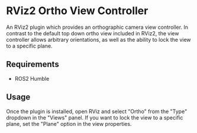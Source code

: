 # RViz2 Ortho View Controller

An RViz2 plugin which provides an orthographic camera view controller. In contrast to the default top down ortho view
included in RViz2, the view controller allows arbitrary orientations, as well as the ability to lock the view to a
specific plane.

## Requirements

* ROS2 Humble

## Usage

Once the plugin is installed, open RViz and select "Ortho" from the "Type" dropdown in the "Views" panel. If you want
to lock the view to a specific plane, set the "Plane" option in the view properties.
